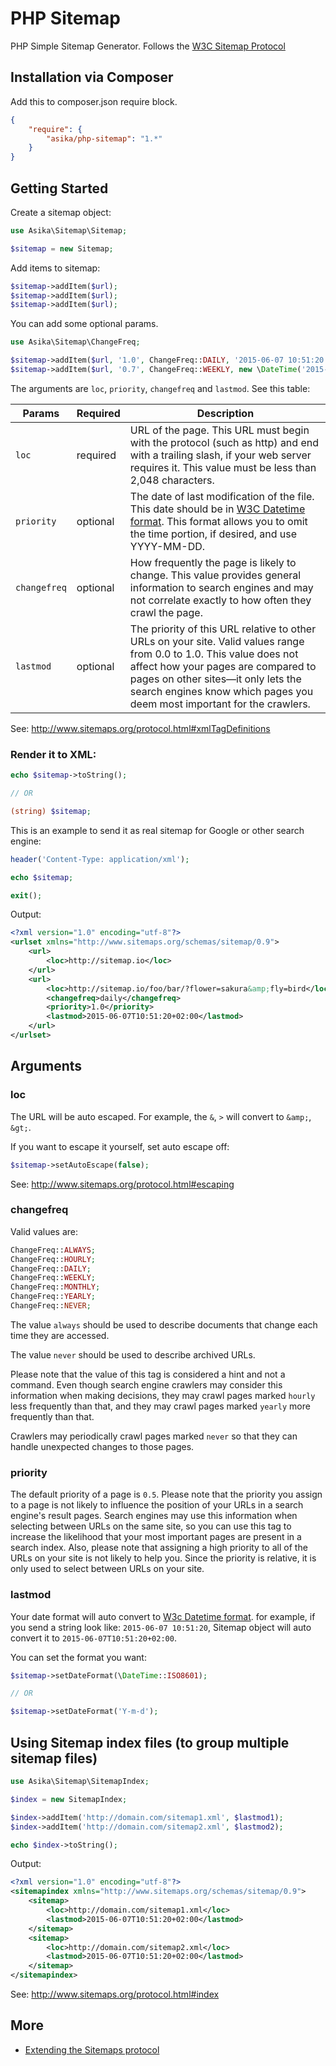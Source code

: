 # PHP Sitemap

PHP Simple Sitemap Generator. Follows the [W3C Sitemap Protocol](http://www.sitemaps.org/protocol.html)

## Installation via Composer

Add this to composer.json require block.

``` json
{
    "require": {
        "asika/php-sitemap": "1.*"
    }
}
```

## Getting Started

Create a sitemap object:

``` php
use Asika\Sitemap\Sitemap;

$sitemap = new Sitemap;
```

Add items to sitemap:

``` php
$sitemap->addItem($url);
$sitemap->addItem($url);
$sitemap->addItem($url);
```

You can add some optional params.

``` php
use Asika\Sitemap\ChangeFreq;

$sitemap->addItem($url, '1.0', ChangeFreq::DAILY, '2015-06-07 10:51:20');
$sitemap->addItem($url, '0.7', ChangeFreq::WEEKLY, new \DateTime('2015-06-03 11:24:20'));
```

The arguments are `loc`, `priority`, `changefreq` and `lastmod`. See this table:
 
| Params | Required | Description |
| ------ | -------- | ----------- |
| `loc`   | required | URL of the page. This URL must begin with the protocol (such as http) and end with a trailing slash, if your web server requires it. This value must be less than 2,048 characters. |
| `priority` | optional | The date of last modification of the file. This date should be in [W3C Datetime format](http://www.w3.org/TR/NOTE-datetime). This format allows you to omit the time portion, if desired, and use YYYY-MM-DD. |
| `changefreq` | optional | How frequently the page is likely to change. This value provides general information to search engines and may not correlate exactly to how often they crawl the page. |
| `lastmod` | optional | The priority of this URL relative to other URLs on your site. Valid values range from 0.0 to 1.0. This value does not affect how your pages are compared to pages on other sites—it only lets the search engines know which pages you deem most important for the crawlers. |

See: http://www.sitemaps.org/protocol.html#xmlTagDefinitions

### Render it to XML:

``` php
echo $sitemap->toString();

// OR

(string) $sitemap;
```

This is an example to send it as real sitemap for Google or other search engine:

``` php
header('Content-Type: application/xml');

echo $sitemap;

exit();
```

Output:

``` xml
<?xml version="1.0" encoding="utf-8"?>
<urlset xmlns="http://www.sitemaps.org/schemas/sitemap/0.9">
	<url>
		<loc>http://sitemap.io</loc>
	</url>
	<url>
		<loc>http://sitemap.io/foo/bar/?flower=sakura&amp;fly=bird</loc>
		<changefreq>daily</changefreq>
		<priority>1.0</priority>
		<lastmod>2015-06-07T10:51:20+02:00</lastmod>
	</url>
</urlset>
```

## Arguments

### loc

The URL will be auto escaped. For example, the `&`, `>` will convert to `&amp;`, `&gt;`. 

If you want to escape it yourself, set auto escape off:

``` php
$sitemap->setAutoEscape(false);
```

See: http://www.sitemaps.org/protocol.html#escaping

### changefreq

Valid values are:

``` php
ChangeFreq::ALWAYS;
ChangeFreq::HOURLY;
ChangeFreq::DAILY;
ChangeFreq::WEEKLY;
ChangeFreq::MONTHLY;
ChangeFreq::YEARLY;
ChangeFreq::NEVER;
```

The value `always` should be used to describe documents that change each time they are accessed. 

The value `never` should be used to describe archived URLs.

Please note that the value of this tag is considered a hint and not a command. Even though search engine crawlers may consider this information when making decisions, 
they may crawl pages marked `hourly` less frequently than that, and they may crawl pages marked `yearly` more frequently than that. 

Crawlers may periodically crawl pages marked `never` so that they can handle unexpected changes to those pages.

### priority

The default priority of a page is `0.5`.
Please note that the priority you assign to a page is not likely to influence the position of your URLs in a search engine's result pages. Search engines may use this information when selecting between URLs on the same site, so you can use this tag to increase the likelihood that your most important pages are present in a search index.
Also, please note that assigning a high priority to all of the URLs on your site is not likely to help you. Since the priority is relative, it is only used to select between URLs on your site.

### lastmod

Your date format will auto convert to [W3c Datetime format](http://www.w3.org/TR/NOTE-datetime). for example, if you send
a string look like: `2015-06-07 10:51:20`, Sitemap object will auto convert it to `2015-06-07T10:51:20+02:00`.

You can set the format you want:

``` php
$sitemap->setDateFormat(\DateTime::ISO8601);

// OR

$sitemap->setDateFormat('Y-m-d');
```

## Using Sitemap index files (to group multiple sitemap files)

``` php
use Asika\Sitemap\SitemapIndex;

$index = new SitemapIndex;

$index->addItem('http://domain.com/sitemap1.xml', $lastmod1);
$index->addItem('http://domain.com/sitemap2.xml', $lastmod2);

echo $index->toString();
```

Output:

``` xml
<?xml version="1.0" encoding="utf-8"?>
<sitemapindex xmlns="http://www.sitemaps.org/schemas/sitemap/0.9">
	<sitemap>
        <loc>http://domain.com/sitemap1.xml</loc>
        <lastmod>2015-06-07T10:51:20+02:00</lastmod>
    </sitemap>
	<sitemap>
		<loc>http://domain.com/sitemap2.xml</loc>
		<lastmod>2015-06-07T10:51:20+02:00</lastmod>
	</sitemap>
</sitemapindex>
```

See: http://www.sitemaps.org/protocol.html#index

## More

- [Extending the Sitemaps protocol](http://www.sitemaps.org/protocol.html#extending)